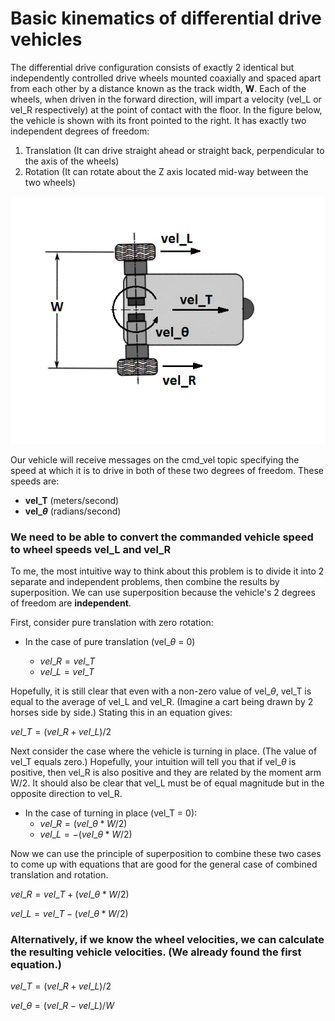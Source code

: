 # Basic kinematics of differential drive vehicles
The differential drive configuration consists of exactly 2 identical but independently controlled drive wheels mounted coaxially and spaced apart from each other by a distance known as the track width, **W**. Each of the wheels, when driven in the forward direction, will impart a velocity (vel_L or vel_R respectively) at the point of contact with the floor. In the figure below, the vehicle is shown with its front pointed to the right. It has exactly two independent degrees of freedom:
1. Translation (It can drive straight ahead or straight back, perpendicular to the axis of the wheels)
2. Rotation (It can rotate about the Z axis located mid-way between the two wheels)

![Vehicle Configuration](images/my-diff-drive.png)

Our vehicle will receive messages on the cmd_vel topic specifying the speed at which it is to drive in both of these two degrees of freedom. These speeds are:
* **vel_T** (meters/second)
* **vel_$`\theta`$** (radians/second)

### We need to be able to convert the commanded vehicle speed to wheel speeds vel_L and vel_R

To me, the most intuitive way to think about this problem is to divide it into 2 separate and independent problems, then combine the results by superposition. We can use superposition because the vehicle's 2 degrees of freedom are **independent**.

First, consider pure translation with zero rotation:
* In the case of pure translation (vel_$`\theta`$ = 0)

    * $`vel\_R = vel\_T`$
    * $`vel\_L = vel\_T`$

Hopefully, it is still clear that even with a non-zero value of vel_$`\theta`$, vel_T is equal to the average of vel_L and vel_R. (Imagine a cart being drawn by 2 horses side by side.) Stating this in an equation gives:

$`vel\_T = (vel\_R + vel\_L) / 2`$

Next consider the case where the vehicle is turning in place. (The value of vel_T equals zero.) Hopefully, your intuition will tell you that if vel_$`\theta`$ is positive, then  vel_R is also positive and they are related by the moment arm W/2. It should also be clear that vel_L must be of equal magnitude but in the opposite direction to vel_R.

* In the case of turning in place (vel_T = 0):
    * $`vel\_R = (vel\_\theta * W/2)`$
    * $`vel\_L = - (vel\_\theta * W/2)`$

Now we can use the principle of superposition to combine these two cases to come up with equations that are good for the general case of combined translation and rotation.

$`vel\_R = vel\_T + (vel\_\theta * W/2)`$

$`vel\_L = vel\_T - (vel\_\theta * W/2)`$

### Alternatively, if we know the wheel velocities, we can calculate the resulting vehicle velocities. (We already found the first equation.)

$`vel\_T = (vel\_R + vel\_L) / 2`$

$`vel\_\theta = (vel\_R - vel\_L) / W`$

